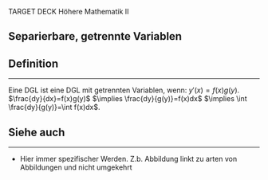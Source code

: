 
TARGET DECK
Höhere Mathematik II

Separierbare, getrennte Variablen
--
## Definition
***
Eine DGL ist eine DGL mit getrennten Variablen, wenn:
$y'(x)=f(x)g(y)$.
$\frac{dy}{dx}=f(x)g(y)$
$\implies \frac{dy}{g(y)}=f(x)dx$
$\implies \int \frac{dy}{g(y)}=\int f(x)dx$.
## Siehe auch
***
* Hier immer spezifischer Werden. Z.b. Abbildung linkt zu arten von Abbildungen und nicht umgekehrt